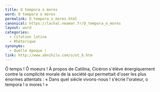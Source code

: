 ```yaml
---
title: O tempora o mores
word: O tempora o mores
permalink: O_tempora_o_mores.html
canonical: https://lachal.neamar.fr/O_tempora_o_mores
layout: word
categories:
  - Citation latine
  - Rhétorique
synonyms:
  - Quelle époque !
link: http://www.abnihilo.com/o/ot_b.htm
---
```


Ô temps ! Ô moeurs !
À propos de Catilina, Cicéron s'élève énergiquement contre la complicité morale de la société qui permettait d'oser les plus énormes attentats : « Dans quel siècle vivons-nous ! s'écrie l'orateur, o tempora ! o mores ! »

